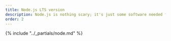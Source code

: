 ```yaml
---
title: Node.js LTS version
description: Node.js is nothing scary; it's just some software needed for the kit.
order: 2
---
```


{% include "../_partials/node.md" %}
